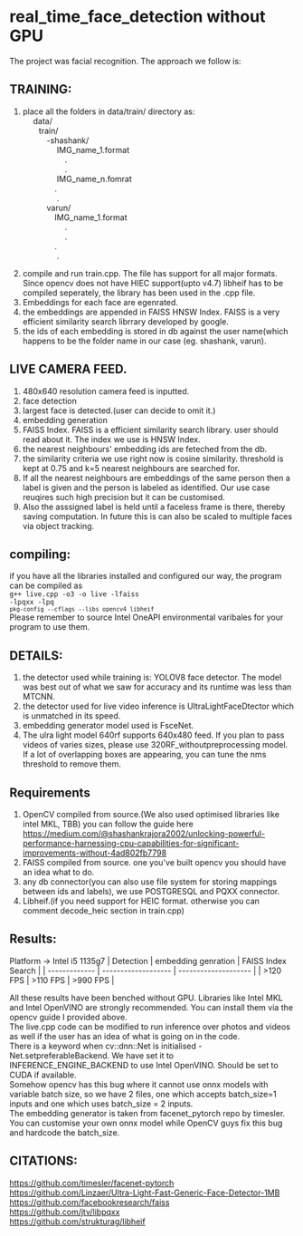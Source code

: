 # real_time_face_detection without GPU
The project was facial recognition. The approach we follow is:
## TRAINING:
1. place all the folders in data/train/ directory as: <br />
&emsp;      data/<br />
         &emsp;&emsp;train/<br />
          &emsp;&emsp;&emsp;-shashank/<br />
                &emsp;&emsp;&emsp;&emsp;  IMG_name_1.format<br />
               &emsp;&emsp;&emsp;&emsp;&emsp;    .<br />
                &emsp;&emsp;&emsp;&emsp;&emsp;    .<br />
                &emsp;&emsp;&emsp;&emsp;   IMG_name_n.fomrat<br />
               &emsp;&emsp;&emsp;&emsp;.<br />
              &emsp;&emsp;&emsp;&emsp; .<br />
               &emsp;&emsp;&emsp;varun/<br />
                  &emsp;&emsp;&emsp;&emsp;IMG_name_1.format<br />
                   &emsp;&emsp;&emsp;&emsp;&emsp; .<br />
                 &emsp;&emsp;&emsp;&emsp;&emsp;   .<br />
                &emsp;&emsp;&emsp;&emsp;.<br />
              &emsp;&emsp;&emsp;&emsp;  .<br /></p>
2. compile and run train.cpp. The file has support for all major formats. Since opencv does not have HIEC support(upto v4.7) libheif has to be compiled seperately, the library has been used in the .cpp file.
3. Embeddings for each face are egenrated.
4. the embeddings are appended in FAISS HNSW Index. FAISS is a very efficient similarity search librrary developed by google.
5. the ids of each embedding is stored in db against the user name(which happens to be the folder name in our case (eg. shashank, varun).
            
##  LIVE CAMERA FEED.
1. 480x640 resolution camera feed is inputted.
2. face detection
3. largest face is detected.(user can decide to omit it.)
4. embedding generation
5. FAISS Index. FAISS is a efficient similarity search library. user should read about it. The index we use is HNSW Index.
6. the nearest neighbours' embedding ids are feteched from the db. 
7. the similarity criteria we use right now is cosine similarity. threshold is kept at 0.75 and k=5 nearest neighbours are searched for.
8. If all the nearest neighbours are embeddings of the same person then a label is given and the person is labeled as identified. Our use case reuqires such high precision but it can be customised.
9. Also the asssigned label is held until a faceless frame is there, thereby saving computation. In future this is can also be scaled to multiple faces via object tracking.

## compiling:
if you have all the libraries installed and configured our way, the program can be compiled as<br />
 <code>g++ live.cpp -o3 -o live -lfaiss -lpqxx -lpq `pkg-config --cflags --libs opencv4 libheif`</code><br />
 Please remember to source Intel OneAPI environmental varibales for your program to use them.
 

## DETAILS:
1. the detector used while training is: YOLOV8 face detector. The model was best out of what we saw for accuracy and its runtime was less than MTCNN.
2. the detector used for live video inference is UltraLightFaceDtector which is unmatched in its speed.
3. embedding generator model used is FsceNet.
4. The ulra light model 640rf supports 640x480 feed. If you plan to pass videos of varies sizes, please use 320RF_withoutpreprocessing model. If a lot of overlapping boxes are appearing, you can tune the nms threshold to remove them.

## Requirements
1. OpenCV compiled from source.(We also used optimised libraries like intel MKL, TBB) you can follow the guide here https://medium.com/@shashankrajora2002/unlocking-powerful-performance-harnessing-cpu-capabilities-for-significant-improvements-without-4ad802fb7798
2. FAISS compiled from source. one you've built opencv you should have an idea what to do.
3. any db connector(you can also use file system for storing mappings between ids and labels), we use POSTGRESQL and PQXX connector.
4. Libheif.(if you need support for HEIC format. otherwise you can comment decode_heic section in train.cpp)

## Results:
Platform -> Intel i5 1135g7 
| Detection     | embedding genration |  FAISS Index Search  |
| ------------- | ------------------- | -------------------- |
|   >120 FPS    |       >110 FPS      |       >990 FPS       |

All these results have been benched without GPU. Libraries like Intel MKL and Intel OpenVINO are strongly recommended. You can install them via the opencv guide I provided above.<br />
The live.cpp code can be modified to run inference over photos and videos as well if the user has an idea of what is going on in the code. <br />
There is a keyword when cv::dnn::Net is initialised - Net.setpreferableBackend. We have set it to INFERENCE_ENGINE_BACKEND to use Intel OpenVINO. Should be set to CUDA if available.<br />
Somehow opencv has this bug where it cannot use onnx models with variable batch size, so we have 2 files, one which accepts batch_size=1 inputs and one which uses batch_size = 2 inputs.<br />
The embedding generator is taken from facenet_pytorch repo by timesler. You can customise your own onnx model while OpenCV guys fix this bug and hardcode the batch_size.

## CITATIONS:
https://github.com/timesler/facenet-pytorch<br />
https://github.com/Linzaer/Ultra-Light-Fast-Generic-Face-Detector-1MB<br />
https://github.com/facebookresearch/faiss<br />
https://github.com/jtv/libpqxx<br />
https://github.com/strukturag/libheif<br />
